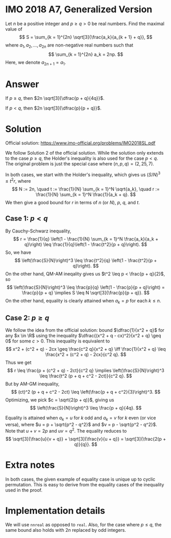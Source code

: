 # IMO 2018 A7, Generalized Version

Let $n$ be a positive integer and $p \geq q > 0$ be real numbers.
Find the maximal value of
$$ S = \sum_{k = 1}^{2n} \sqrt[3]{\frac{a_k}{a_{k + 1} + q}}, $$
where $a_1, a_2, \ldots, a_{2n}$ are non-negative real numbers such that
$$ \sum_{k = 1}^{2n} a_k = 2np. $$
Here, we denote $a_{2n + 1} = a_1$.



# Answer

If $p \geq q$, then $2n \sqrt[3]{\dfrac{p + q}{4q}}$.

If $p < q$, then $2n \sqrt[3]{\dfrac{p}{p + q}}$.



# Solution

Official solution: <https://www.imo-official.org/problems/IMO2018SL.pdf>

We follow Solution 2 of the official solution.
While the solution only extends to the case $p \geq q$, the Holder's inequality is also used for the case $p < q$.
The original problem is just the special case where $(n, p, q) = (2, 25, 7)$.

In both cases, we start with the Holder's inequality, which gives us $(S/N)^3 \leq t^2 r$, where
$$ N := 2n, \quad t := \frac{1}{N} \sum_{k = 1}^N \sqrt{a_k}, \quad r := \frac{1}{N} \sum_{k = 1}^N \frac{1}{a_k + q}. $$
We then give a good bound for $r$ in terms of $n$ (or $N$), $p$, $q$, and $t$.

## Case 1: $p < q$

By Cauchy-Schwarz inequality,
$$ r = \frac{1}{q} \left(1 - \frac{1}{N} \sum_{k = 1}^N \frac{a_k}{a_k + q}\right) \leq \frac{1}{q}\left(1 - \frac{t^2}{p + q}\right). $$
So, we have
$$ \left(\frac{S}{N}\right)^3 \leq \frac{t^2}{q} \left(1 - \frac{t^2}{p + q}\right). $$
On the other hand, QM-AM ineqality gives us $t^2 \leq p < \frac{p + q}{2}$, so
$$ \left(\frac{S}{N}\right)^3 \leq \frac{p}{q} \left(1 - \frac{p}{p + q}\right) = \frac{p}{p + q} \implies S \leq N \sqrt[3]{\frac{p}{p + q}}. $$
On the other hand, equality is clearly attained when $a_k = p$ for each $k \leq n$.

## Case 2: $p \geq q$

We follow the idea from the official solution: bound $\dfrac{1}{x^2 + q}$ for any $x \in \R$ using the inequality $\dfrac{(x^2 + q - cx)^2}{x^2 + q} \geq 0$ for some $c > 0$.
This inequality is equivalent to
$$ x^2 + (c^2 + q) - 2cx \geq \frac{c^2 q}{x^2 + q} \iff \frac{1}{x^2 + q} \leq \frac{x^2 + (c^2 + q) - 2cx}{c^2 q}. $$
Thus we get
$$ r \leq \frac{p + (c^2 + q) - 2ct}{c^2 q} \implies \left(\frac{S}{N}\right)^3 \leq \frac{t^2 (p + q + c^2 - 2ct)}{c^2 q}. $$
But by AM-GM inequality,
$$ (ct)^2 (p + q + c^2 - 2ct) \leq \left(\frac{p + q + c^2}{3}\right)^3. $$
Optimizing, we pick $c = \sqrt{2(p + q)}$, giving us
$$ \left(\frac{S}{N}\right)^3 \leq \frac{p + q}{4q}. $$

Equality is attained when $a_k = u$ for $k$ odd and $a_k = v$ for $k$ even (or vice versa), where $u = p + \sqrt{p^2 - q^2}$ and $v = p - \sqrt{p^2 - q^2}$.
Note that $u + v = 2p$ and $uv = q^2$.
The equality reduces to
$$ \sqrt[3]{\frac{u}{v + q}} + \sqrt[3]{\frac{v}{u + q}} = \sqrt[3]{\frac{2(p + q)}{q}}. $$



# Extra notes

In both cases, the given example of equality case is unique up to cyclic permutation.
This is easy to derive from the equality cases of the inequality used in the proof.



# Implementation details

We will use `nnreal` as opposed to `real`.
Also, for the case where $p \leq q$, the same bound also holds with $2n$ replaced by odd integers.

